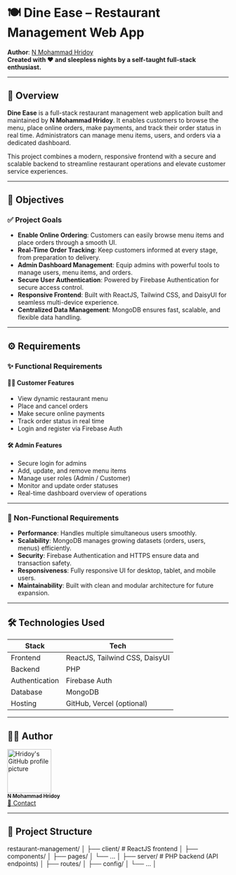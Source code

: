 # 🍽️ Dine Ease – Restaurant Management Web App

**Author**: [N Mohammad Hridoy](https://github.com/Hridoy-ii)  
**Created with ❤️ and sleepless nights by a self-taught full-stack enthusiast.**

---

## 📖 Overview

**Dine Ease** is a full-stack restaurant management web application built and maintained by **N Mohammad Hridoy**. It enables customers to browse the menu, place online orders, make payments, and track their order status in real time. Administrators can manage menu items, users, and orders via a dedicated dashboard.

This project combines a modern, responsive frontend with a secure and scalable backend to streamline restaurant operations and elevate customer service experiences.

---

## 🎯 Objectives

### ✅ Project Goals

- **Enable Online Ordering**: Customers can easily browse menu items and place orders through a smooth UI.
- **Real-Time Order Tracking**: Keep customers informed at every stage, from preparation to delivery.
- **Admin Dashboard Management**: Equip admins with powerful tools to manage users, menu items, and orders.
- **Secure User Authentication**: Powered by Firebase Authentication for secure access control.
- **Responsive Frontend**: Built with ReactJS, Tailwind CSS, and DaisyUI for seamless multi-device experience.
- **Centralized Data Management**: MongoDB ensures fast, scalable, and flexible data handling.

---

## ⚙️ Requirements

### ✨ Functional Requirements

#### 🧑‍🍳 Customer Features
- View dynamic restaurant menu
- Place and cancel orders
- Make secure online payments
- Track order status in real time
- Login and register via Firebase Auth

#### 🛠️ Admin Features
- Secure login for admins
- Add, update, and remove menu items
- Manage user roles (Admin / Customer)
- Monitor and update order statuses
- Real-time dashboard overview of operations

---

### 🚀 Non-Functional Requirements

- **Performance**: Handles multiple simultaneous users smoothly.
- **Scalability**: MongoDB manages growing datasets (orders, users, menus) efficiently.
- **Security**: Firebase Authentication and HTTPS ensure data and transaction safety.
- **Responsiveness**: Fully responsive UI for desktop, tablet, and mobile users.
- **Maintainability**: Built with clean and modular architecture for future expansion.

---

## 🛠️ Technologies Used

| Stack | Tech |
|-------|------|
| Frontend | ReactJS, Tailwind CSS, DaisyUI |
| Backend | PHP |
| Authentication | Firebase Auth |
| Database | MongoDB |
| Hosting | GitHub, Vercel (optional) |


---

## 👨‍💻 Author

<p align="left">
  <a href="https://github.com/Hridoy-ii" target="_blank">
    <img src="https://avatars.githubusercontent.com/u/108605580?v=4" width="100px;" alt="Hridoy's GitHub profile picture"/>
    <br />
    <sub><b>N Mohammad Hridoy</b></sub>
  </a>
  <br />
  <a href="nmohammad.hriidoy@gmail.com">📧 Contact</a>
</p>


---

## 📂 Project Structure
restaurant-management/
│
├── client/ # ReactJS frontend
│ ├── components/
│ ├── pages/
│ └── ...
│
├── server/ # PHP backend (API endpoints)
│ ├── routes/
│ ├── config/
│ └── ...
│

